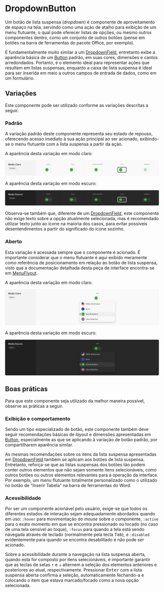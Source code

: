 # DropdownButton

Um botão de lista suspensa (_dropdown_) é componente de aproveitamento de espaço na tela, servindo como uma ação de atalho para exibição de um menu flutuante, o qual pode oferecer listas de opções, ou mesmo outros componentes dentro, como um conjunto de outros botões (pense em botões na barra de ferramentas do pacote Office, por exemplo).

É fundamentalmente muito similar a um [DropdownField](./dropdown-field.md), entretanto exibe a aparência básica de um [Button](./button.md) padrão, em suas cores, dimensões e cantos arredondados. Portanto, é o elemento ideal para representar ações que resultem em listas suspensas, enquanto a caixa de lista suspensa é ideal para ser inserida em meio a outros campos de entrada de dados, como em um formulário.

<LinkToCpsElements name="dropdown" />

## Variações

Este componente pode ser utilizado conforme as variações descritas a seguir.

### Padrão

A variação padrão deste componente representa seu estado de repouso, oferecendo acesso imediato à sua ação principal ao ser acionado, exibindo-se o menu flutuante com a lista suspensa a partir da ação.

A aparência desta variação em modo claro:

![DropdownButton - Modo Claro - Padrão](../assets/images/component-dropdownbutton-light-closed.png)

A aparência desta variação em modo escuro:

![DropdownButton - Modo Escuro - Padrão](../assets/images/component-dropdownbutton-dark-closed.png)

Observa-se também que, diferente de um [DropdownField](./dropdown-field.md), este componente não exige texto sobre a opção atualmente selecionada, mas é recomendado utilizar texto junto ao ícone na maioria dos casos, para evitar possíveis desentendimentos a partir do significado do ícone sozinho.

### Aberto

Esta variação é acessada sempre que o componente é acionado. É importante considerar que o menu flutuante é aqui exibido meramente como referência de posicionamento em relação ao botão de lista suspensa, visto que a documentação detalhada desta peça de interface encontra-se em [MenuFlyout](./menu-flyout.md).

A aparência desta variação em modo claro:

![DropdownButton - Modo Claro - Aberto](../assets/images/component-dropdownbutton-light-open.png)

A aparência desta variação em modo escuro:

![DropdownButton - Modo Escuro - Aberto](../assets/images/component-dropdownbutton-dark-open.png)

## Boas práticas

Para que este componente seja utilizado da melhor maneira possível, observe as práticas a seguir.

### Exibição e comportamento

Sendo um tipo especializado de botão, este componente também deve seguir recomendações básicas de _layout_ e dimensões apresentadas em [Button](./button.md), especialmente as que se aplicando à variação de botão padrão, por compartilharem aparência similar.

As mesmas recomendações sobre os itens da lista suspensa apresentadas em [DropdownField](./dropdown-field.md) também se aplicam aos botões de lista suspensa. Entretanto, reforça-se que as listas suspensas dos botões tão podem conter outros elementos que não sejam somente itens selecionáveis, como outros botões ou outros elementos relevantes para a operação da interface. Por exemplo, um menu flutuante totalmente personalizado como o utilizado no botão de "Inserir Tabela" na barra de ferramentas do Word.

### Acessibilidade

Por ser um componente acionável pelo usuário, exige-se que todos os diferentes estados de interação sejam adequadamente abordados quando em uso: `:hover` para movimentação do _mouse_ sobre o componente, `:active` para o exato momento em que se encontra pressionado ou tocado (no caso de uma tela sensível ao toque), `:focus` para quando a tela está sendo navegada através de teclado (normalmente pela tecla <kbd>Tab</kbd>), e `:disabled` evidentemente para quando se encontra desabilitado e não pode ser acionado.

Sobre a acessibilidade durante a navegação na lista suspensa aberta, quando esta for composto por itens selecionáveis, é importante garantir que as teclas de setas <kbd>&uarr;</kbd> e <kbd>&darr;</kbd> alternem a seleção dos elementos anteriores e posteriores ao atual, respectivamente. Pressionar <kbd>Enter</kbd> com a lista suspensa aberta confirma a seleção, automaticamente fechando-a e colocando o item que estava marcado/focado como a nova opção selecionada.
